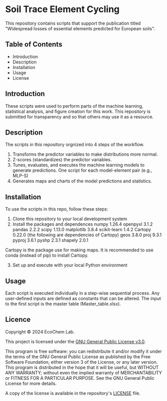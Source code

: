 # Soil Trace Element Cycling

This repository contains scripts that support the publication titled "Widespread losses of essential elements predicted for European soils". 

## Table of Contents

- Introduction
- Description
- Installation
- Usage
- License

## Introduction

These scripts were used to perform parts of the machine learning, statistical analysis, and figure creation for this work.
This repository is submitted for transparency and so that others may use it as a resource.

## Description

The scripts in this repository orgnized into 4 steps of the workflow.
1. Transforms the predictor variables to make distributions more normal.
2. Z-scores (standardizes) the predictor variables.
3. Tunes, evaluates, and executes the machine learning models to generate predictions. One script for each model-element pair (e.g., MLP-S)
4. Generates maps and charts of the model predictions and statistics.

## Installation

To use the scripts in this repo, follow these steps:

1. Clone this repository to your local development system
2. Install the packages and dependences
numpy           1.26.4
openpyxl        3.1.2
pandas          2.2.2
scipy           1.13.0
matplotlib      3.8.4
scikit-learn    1.4.2
Cartopy         0.22.0 (the following are dependencies of Cartopy)
geos            3.8.0
proj            9.3.1
pyproj          3.6.1
pyshp           2.3.1
shapely         2.0.1

Cartopy is the package use for making maps. It is recommended to use conda (instead of pip)
to install Cartopy. 

3. Set up and execute with your local Python environment

## Usage

Each script is executed individually in a step-wise sequential process.
Any user-defined inputs are defined as constants that can be altered.
The input to the first script is the master table (Master_table.xlsx).

## Licence

Copyright © 2024 EcoChem Lab.

This project is licensed under the [GNU General Public License v3.0](https://www.gnu.org/licenses/gpl-3.0.en.html).

This program is free software: you can redistribute it and/or modify it under the terms of the GNU General Public License as published by the Free Software Foundation, either version 3 of the License, or any later version. This program is distributed in the hope that it will be useful, but WITHOUT ANY WARRANTY; without even the implied warranty of MERCHANTABILITY or FITNESS FOR A PARTICULAR PURPOSE. See the GNU General Public License for more details.

A copy of the license is available in the repository's [LICENSE](LICENSE) file.
